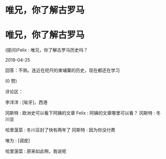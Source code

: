 # 唯兄，你了解古罗马

# 唯兄，你了解古罗马

(提问)Felix : 唯兄，你了解古罗马历史吗？

2019-04-25

回答：不熟。连近在咫尺的柬埔寨的历史，现在都还在学习

(0 赞)

评论区：

李洋洋 : [呲牙]，西港

冈斯特 : 欧洲史可以看下阿姨的文章 Felix : 阿姨的文章哪里可以看？ 冈斯特 : 冬川豆

哈里菠菜 : 冬川豆封了快有两年了 冈斯特 : 因为你没付费

唯为 : [调皮]

哈里菠菜 : 原来如此啊，我说呢
